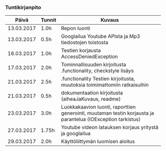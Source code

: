### Tuntikirjanpito
Päivä | Tunnit | Kuvaus
--------------- | ----- | ------
13.03.2017 | 1.0h | Repon luonti
13.03.2017 | 0.5h | Googlailua Youtube APIsta ja Mp3 tiedostojen toistosta
16.03.2017 | 1.0h | Testien korjausta AccessDeniedException
17.03.2017 | 2.0h | Tominnallisuuden kirjoitusta .functionality, checkstyle lisäys
21.03.2017 | 2.5h | .functionality Testien kirjoitusta, muutoksia toimimattomiin ratkaisuihin
21.03.2017 | 0.5h | dokumentaation kirjoitusta (aiheaJaKuvaus, readme)
23.03.2017 | 3.0h | Luokkakaavion luonti, raporttien generointi, muutaman testin korjausta ja parantelua (IOException tarkistus)
27.03.2017 | 1.75h | Youtube videon latauksen korjaus yritystä ja googlailua
29.03.2017 | 2.0h | Käyttöliittymän luomisen aloitus
